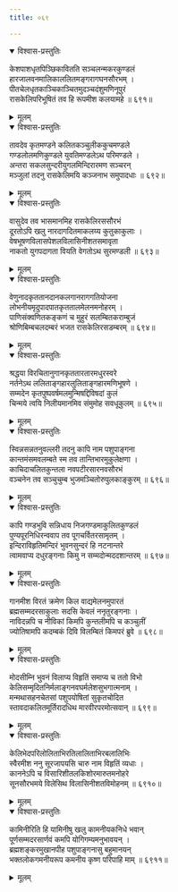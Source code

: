 ```yaml
---
title: ०६९

---
```

<div class="audioEmbed"  caption="सीतालक्ष्मी-वाचनम्" src="https://archive.org/download/nArAyaNIyam-shlokawise-audio/069/069_01.mp3"></div>
<details open><summary>विश्वास-प्रस्तुतिः</summary>

केशपाशधृतपिञ्छिकावितति सञ्चलन्मकरकुण्डलं  
हारजालवनमालिकाललितमङ्गरागघनसौरभम् ।  
पीतचेलधृतकाञ्चिकाञ्चितमुदञ्चदंशुमणिनूपुरं  
रासकेलिपरिभूषितं तव हि रूपमीश कलयामहे ॥ ६९१॥
</details>
<details><summary>मूलम्</summary>

केशपाशधृतपिञ्छिकावितति सञ्चलन्मकरकुण्डलं  
हारजालवनमालिकाललितमङ्गरागघनसौरभम् ।  
पीतचेलधृतकाञ्चिकाञ्चितमुदञ्चदंशुमणिनूपुरं  
रासकेलिपरिभूषितं तव हि रूपमीश कलयामहे ॥ ६९१॥
</details>



<div class="audioEmbed"  caption="सीतालक्ष्मी-वाचनम्" src="https://archive.org/download/nArAyaNIyam-shlokawise-audio/069/069_02.mp3"></div>
<details open><summary>विश्वास-प्रस्तुतिः</summary>

तावदेव कृतमण्डने कलितकञ्चुलीककुचमण्डले  
गण्डलोलमणिकुण्डले युवतिमण्डलेऽथ परिमण्डले ।  
अन्तरा सकलसुन्दरीयुगलमिन्दिरारमण सञ्चरन्  
मञ्जुलां तदनु रासकेलिमयि कञ्जनाभ समुपादधाः ॥ ६९२॥
</details>
<details><summary>मूलम्</summary>

तावदेव कृतमण्डने कलितकञ्चुलीककुचमण्डले  
गण्डलोलमणिकुण्डले युवतिमण्डलेऽथ परिमण्डले ।  
अन्तरा सकलसुन्दरीयुगलमिन्दिरारमण सञ्चरन्  
मञ्जुलां तदनु रासकेलिमयि कञ्जनाभ समुपादधाः ॥ ६९२॥
</details>



<div class="audioEmbed"  caption="सीतालक्ष्मी-वाचनम्" src="https://archive.org/download/nArAyaNIyam-shlokawise-audio/069/069_03.mp3"></div>
<details open><summary>विश्वास-प्रस्तुतिः</summary>

वासुदेव तव भासमानमिह रासकेलिरससौरभं  
दूरतोऽपि खलु नारदागदितमाकलय्य कुतुकाकुलाः ।  
वेषभूषणविलासपेशलविलासिनीशतसमावृता  
नाकतो युगपदागता वियति वेगतोऽथ सुरमण्डली ॥ ६९३॥
</details>
<details><summary>मूलम्</summary>

वासुदेव तव भासमानमिह रासकेलिरससौरभं  
दूरतोऽपि खलु नारदागदितमाकलय्य कुतुकाकुलाः ।  
वेषभूषणविलासपेशलविलासिनीशतसमावृता  
नाकतो युगपदागता वियति वेगतोऽथ सुरमण्डली ॥ ६९३॥
</details>



<div class="audioEmbed"  caption="सीतालक्ष्मी-वाचनम्" src="https://archive.org/download/nArAyaNIyam-shlokawise-audio/069/069_04.mp3"></div>
<details open><summary>विश्वास-प्रस्तुतिः</summary>

वेणुनादकृततानदानकलगानरागगतियोजना  
लोभनीयमृदुपादपातकृततालमेलनमनोहरम् ।  
पाणिसंक्वणितकङ्कणं च मुहुरं सलम्बितकराम्बुजं  
श्रोणिबिम्बचलदम्बरं भजत रासकेलिरसडम्बरम् ॥ ६९४॥
</details>
<details><summary>मूलम्</summary>

वेणुनादकृततानदानकलगानरागगतियोजना  
लोभनीयमृदुपादपातकृततालमेलनमनोहरम् ।  
पाणिसंक्वणितकङ्कणं च मुहुरं सलम्बितकराम्बुजं  
श्रोणिबिम्बचलदम्बरं भजत रासकेलिरसडम्बरम् ॥ ६९४॥
</details>



<div class="audioEmbed"  caption="सीतालक्ष्मी-वाचनम्" src="https://archive.org/download/nArAyaNIyam-shlokawise-audio/069/069_05.mp3"></div>
<details open><summary>विश्वास-प्रस्तुतिः</summary>

श्रद्धया विरचितानुगानकृततारतारमधुरस्वरे  
नर्तनेऽथ ललिताङ्गहारलुलिताङ्गहारमणिभूषणे ।  
सम्मदेन कृतपुष्पवर्षमलमुन्मिषद्दिविषदां कुलं  
चिन्मये त्वयि निलीयमानमिव संमुमोह सवधूकुलम् ॥ ६९५॥
</details>
<details><summary>मूलम्</summary>

श्रद्धया विरचितानुगानकृततारतारमधुरस्वरे  
नर्तनेऽथ ललिताङ्गहारलुलिताङ्गहारमणिभूषणे ।  
सम्मदेन कृतपुष्पवर्षमलमुन्मिषद्दिविषदां कुलं  
चिन्मये त्वयि निलीयमानमिव संमुमोह सवधूकुलम् ॥ ६९५॥
</details>



<div class="audioEmbed"  caption="सीतालक्ष्मी-वाचनम्" src="https://archive.org/download/nArAyaNIyam-shlokawise-audio/069/069_06.mp3"></div>
<details open><summary>विश्वास-प्रस्तुतिः</summary>

स्विन्नसन्नतनुवल्लरी तदनु कापि नाम पशुपाङ्गना  
कान्तमंसमवलम्बते स्म तव तान्तिभारमुकुलेक्षणा ।  
काचिदाचलितकुन्तला नवपटीरसारनवसौरभं  
वञ्चनेन तव सञ्चुचुम्ब भुजमञ्चितोरुपुलकाङ्कुरम् ॥ ६९६॥
</details>
<details><summary>मूलम्</summary>

स्विन्नसन्नतनुवल्लरी तदनु कापि नाम पशुपाङ्गना  
कान्तमंसमवलम्बते स्म तव तान्तिभारमुकुलेक्षणा ।  
काचिदाचलितकुन्तला नवपटीरसारनवसौरभं  
वञ्चनेन तव सञ्चुचुम्ब भुजमञ्चितोरुपुलकाङ्कुरम् ॥ ६९६॥
</details>



<div class="audioEmbed"  caption="सीतालक्ष्मी-वाचनम्" src="https://archive.org/download/nArAyaNIyam-shlokawise-audio/069/069_07.mp3"></div>
<details open><summary>विश्वास-प्रस्तुतिः</summary>

कापि गण्डभुवि सन्निधाय निजगण्डमाकुलितकुण्डलं  
पुण्यपूरनिधिरन्ववाप तव पूगचर्वितरसामृतम् ।  
इन्दिराविहृतिमन्दिरं भुवनसुन्दरं हि नटनान्तरे  
त्वामवाप्य दधुरङ्गनाः किमु न सम्मदोन्मददशान्तरम् ॥ ६९७॥
</details>
<details><summary>मूलम्</summary>

कापि गण्डभुवि सन्निधाय निजगण्डमाकुलितकुण्डलं  
पुण्यपूरनिधिरन्ववाप तव पूगचर्वितरसामृतम् ।  
इन्दिराविहृतिमन्दिरं भुवनसुन्दरं हि नटनान्तरे  
त्वामवाप्य दधुरङ्गनाः किमु न सम्मदोन्मददशान्तरम् ॥ ६९७॥
</details>



<div class="audioEmbed"  caption="सीतालक्ष्मी-वाचनम्" src="https://archive.org/download/nArAyaNIyam-shlokawise-audio/069/069_08.mp3"></div>
<details open><summary>विश्वास-प्रस्तुतिः</summary>

गानमीश विरतं क्रमेण किल वाद्यमेलनमुपारतं  
ब्रह्मसम्मदरसाकुलाः सदसि केवलं ननृतुरङ्गनाः ।  
नाविदन्नपि च नीविकां किमपि कुन्तलीमपि च कञ्चुलीं  
ज्योतिषामपि कदम्बकं दिवि विलम्बितं किमपरं ब्रुवे ॥ ६९८॥
</details>
<details><summary>मूलम्</summary>

गानमीश विरतं क्रमेण किल वाद्यमेलनमुपारतं  
ब्रह्मसम्मदरसाकुलाः सदसि केवलं ननृतुरङ्गनाः ।  
नाविदन्नपि च नीविकां किमपि कुन्तलीमपि च कञ्चुलीं  
ज्योतिषामपि कदम्बकं दिवि विलम्बितं किमपरं ब्रुवे ॥ ६९८॥
</details>



<div class="audioEmbed"  caption="सीतालक्ष्मी-वाचनम्" src="https://archive.org/download/nArAyaNIyam-shlokawise-audio/069/069_09.mp3"></div>
<details open><summary>विश्वास-प्रस्तुतिः</summary>

मोदसीम्नि भुवनं विलाप्य विहृतिं समाप्य च ततो विभो  
केलिसम्मृदितनिर्मलाङ्गनवघर्मलेशसुभगात्मनाम् ।  
मन्मथासहनचेतसां पशुपयोषितां सुकृतचोदित  
स्तावदाकलितमूर्तिरादधिथ मारवीरपरमोत्सवान् ॥ ६९९॥
</details>
<details><summary>मूलम्</summary>

मोदसीम्नि भुवनं विलाप्य विहृतिं समाप्य च ततो विभो  
केलिसम्मृदितनिर्मलाङ्गनवघर्मलेशसुभगात्मनाम् ।  
मन्मथासहनचेतसां पशुपयोषितां सुकृतचोदित  
स्तावदाकलितमूर्तिरादधिथ मारवीरपरमोत्सवान् ॥ ६९९॥
</details>



<div class="audioEmbed"  caption="सीतालक्ष्मी-वाचनम्" src="https://archive.org/download/nArAyaNIyam-shlokawise-audio/069/069_10.mp3"></div>
<details open><summary>विश्वास-प्रस्तुतिः</summary>

केलिभेदपरिलोलिताभिरतिलालिताभिरबलालिभिः  
स्वैरमीश ननु सूरजापयसि चारु नाम विहृतिं व्यधाः ।  
काननेऽपि च विसारिशीतलकिशोरमारुतमनोहरे  
सूनसौरभमये विलेसिथ विलासिनीशतविमोहनम् ॥ ६९१०॥
</details>
<details><summary>मूलम्</summary>

केलिभेदपरिलोलिताभिरतिलालिताभिरबलालिभिः  
स्वैरमीश ननु सूरजापयसि चारु नाम विहृतिं व्यधाः ।  
काननेऽपि च विसारिशीतलकिशोरमारुतमनोहरे  
सूनसौरभमये विलेसिथ विलासिनीशतविमोहनम् ॥ ६९१०॥
</details>



<div class="audioEmbed"  caption="सीतालक्ष्मी-वाचनम्" src="https://archive.org/download/nArAyaNIyam-shlokawise-audio/069/069_11.mp3"></div>
<details open><summary>विश्वास-प्रस्तुतिः</summary>

कामिनीरिति हि यामिनीषु खलु कामनीयकनिधे भवान्  
पूर्णसम्मदरसार्णवं कमपि योगिगम्यमनुभावयन् ।  
ब्रह्मशङ्करमुखानपीह पशुपाङ्गनासु बहुमानयन्  
भक्तलोकगमनीयरूप कमनीय कृष्ण परिपाहि माम् ॥ ६९११॥
</details>
<details><summary>मूलम्</summary>

कामिनीरिति हि यामिनीषु खलु कामनीयकनिधे भवान्  
पूर्णसम्मदरसार्णवं कमपि योगिगम्यमनुभावयन् ।  
ब्रह्मशङ्करमुखानपीह पशुपाङ्गनासु बहुमानयन्  
भक्तलोकगमनीयरूप कमनीय कृष्ण परिपाहि माम् ॥ ६९११॥
</details>


